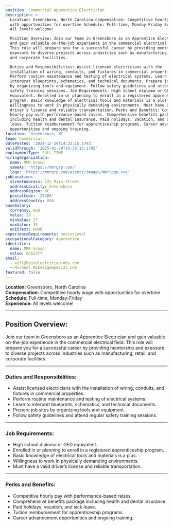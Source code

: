 ```yaml
---
position: Commercial Apprentice Electrician
description: >-
  Location: Greensboro, North Carolina Compensation: Competitive hourly wage
  with opportunities for overtime Schedule: Full-time, Monday-Friday Experience:
  All levels welcome!

  Position Overview: Join our team in Greensboro as an Apprentice Electrician
  and gain valuable on-the-job experience in the commercial electrical field.
  This role will prepare you for a successful career by providing mentorship and
  exposure to diverse projects across industries such as manufacturing, retail,
  and corporate facilities.

  Duties and Responsibilities: Assist licensed electricians with the
  installation of wiring, conduits, and fixtures in commercial properties.
  Perform routine maintenance and testing of electrical systems. Learn to
  interpret blueprints, schematics, and technical documents. Prepare job sites
  by organizing tools and equipment. Follow safety guidelines and attend regular
  safety training sessions. Job Requirements: High school diploma or GED
  equivalent. Enrolled in or planning to enroll in a registered apprenticeship
  program. Basic knowledge of electrical tools and materials is a plus.
  Willingness to work in physically demanding environments. Must have a valid
  driver’s license and reliable transportation. Perks and Benefits: Competitive
  hourly pay with performance-based raises. Comprehensive benefits package
  including health and dental insurance. Paid holidays, vacation, and sick
  leave. Tuition reimbursement for apprenticeship programs. Career advancement
  opportunities and ongoing training.
location: 'Greensboro, NC'
team: Commercial
datePosted: '2024-12-20T14:33:15.179Z'
validThrough: '2025-01-20T14:33:15.179Z'
employmentType: FULL_TIME
hiringOrganization:
  name: MMR Group
  sameAs: 'https://mmrgrp.com/'
  logo: 'https://mmrgrp.com/assets/images/mmrlogo.svg'
jobLocation:
  streetAddress: 123 Main Street
  addressLocality: Greensboro
  addressRegion: NC
  postalCode: '27405'
  addressCountry: USA
baseSalary:
  currency: USD
  value: 29
  minValue: 27
  maxValue: 35
  unitText: HOUR
experienceRequirements: seniorLevel
occupationalCategory: Apprentice
identifier:
  name: MMR Group
  value: mnb2377
email:
  - will@bestelectricianjobs.com
  - Michael.Mckeaige@pes123.com
featured: false
---
```



**Location:** Greensboro, North Carolina  
**Compensation:** Competitive hourly wage with opportunities for overtime  
**Schedule:** Full-time, Monday-Friday  
**Experience:** All levels welcome!  

---

## Position Overview:  
Join our team in Greensboro as an Apprentice Electrician and gain valuable on-the-job experience in the commercial electrical field. This role will prepare you for a successful career by providing mentorship and exposure to diverse projects across industries such as manufacturing, retail, and corporate facilities.  

---

### Duties and Responsibilities:
- Assist licensed electricians with the installation of wiring, conduits, and fixtures in commercial properties.  
- Perform routine maintenance and testing of electrical systems.  
- Learn to interpret blueprints, schematics, and technical documents.  
- Prepare job sites by organizing tools and equipment.  
- Follow safety guidelines and attend regular safety training sessions.  

---

### Job Requirements:
- High school diploma or GED equivalent.  
- Enrolled in or planning to enroll in a registered apprenticeship program.  
- Basic knowledge of electrical tools and materials is a plus.  
- Willingness to work in physically demanding environments.  
- Must have a valid driver’s license and reliable transportation.  

---

### Perks and Benefits:
- Competitive hourly pay with performance-based raises.  
- Comprehensive benefits package including health and dental insurance.  
- Paid holidays, vacation, and sick leave.  
- Tuition reimbursement for apprenticeship programs.  
- Career advancement opportunities and ongoing training.  







